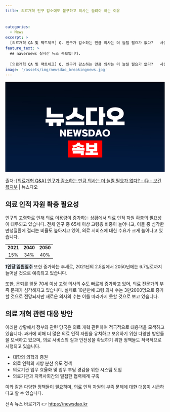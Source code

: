 ```yaml
---
title: 의료개혁 인구 감소에도 불구하고 의사는 늘려야 하는 이유


categories:
  - News
excerpt: >
  [의료개혁 QA 및 팩트체크] Q. 인구가 감소하는 만큼 의사는 더 늘릴 필요가 없다?   사실이 아닙니다.…
feature_text: >
  ## navernews 실시간 뉴스 속보입니다.

  [의료개혁 QA 및 팩트체크] Q. 인구가 감소하는 만큼 의사는 더 늘릴 필요가 없다?   사실이 아닙니다.…
image: '/assets/img/newsdao_breakingnews.jpg'
---
```


![뉴스다오 속보](/assets/img/newsdao_breakingnews.jpg)

<p>출처: <a href="https://newsdao.kr/3447" rel="dofollow">[의료개혁 Q&A] 인구가 감소하는 만큼 의사는 더 늘릴 필요가 없다? - ⑬ - 보건복지부</a> | 뉴스다오</p>

<h2 data-ke-size="size26">의료 인적 자원 확충 필요성</h2>
<p data-ke-size="size16">인구의 고령화로 인해 의료 이용량이 증가하는 상황에서 의료 인적 자원 확충의 필요성이 대두되고 있습니다. 전체 인구 중 65세 이상 고령층 비중이 늘어나고, 이들 중 심각한 만성질환에 걸리는 비율도 높아지고 있어, 의료 서비스에 대한 수요가 크게 늘어나고 있습니다.</p>

<table>
  <tr>
    <td style="text-align: center; height: 17px;"><b>2021</b></td>
    <td style="text-align: center; height: 17px;"><b>2040</b></td>
    <td style="text-align: center; height: 17px;"><b>2050</b></td>
  </tr>
  <tr>
    <td style="text-align: center; height: 17px;">15%</td>
    <td style="text-align: center; height: 17px;">34%</td>
    <td style="text-align: center; height: 17px;">40%</td>
  </tr>
</table>

<b><span style="background-color: #21538527;">1인당 입원일수</span></b> 또한 증가하는 추세로, 2021년의 2.5일에서 2050년에는 6.7일로까지 늘어날 것으로 예측되고 있습니다.

<p data-ke-size="size16">또한, 은퇴를 앞둔 70세 이상 고령 의사의 수도 빠르게 증가하고 있어, 의료 전문가의 부족 문제가 심각해지고 있습니다. 실제로 10년만에 고령 의사 수는 3만2000명으로 증가할 것으로 전망되지만 새로운 의사의 수는 이를 따라가지 못할 것으로 보고 있습니다.</p>

<h2 data-ke-size="size26">의료 개혁 관련 대응 방안</h2>
<p data-ke-size="size16">이러한 상황에서 정부와 관련 당국은 의료 개혁 관련하여 적극적으로 대응책을 모색하고 있습니다. 과거에 비해 더 많은 의료 인적 자원을 유치하고 보유하기 위한 다양한 방안들을 모색하고 있으며, 의료 서비스의 질과 안전성을 확보하기 위한 정책들도 적극적으로 시행되고 있습니다.</p>

<ul>
  <li>대학의 의학과 증원</li>
  <li>의료 인력의 지방 분산 유도 정책</li>
  <li>의료기관 업무 효율화 및 업무 부담 경감을 위한 시스템 도입</li>
  <li>의료기관과 지역사회간의 밀접한 협력체계 구축</li>
</ul>

<p data-ke-size="size16">이와 같은 다양한 정책들이 필요하며, 의료 인적 자원의 부족 문제에 대한 대응이 시급하다고 할 수 있습니다.</p> 

신속 뉴스 바로가기 👉 <a href="https://newsdao.kr" rel="dofollow">https://newsdao.kr</a>


